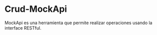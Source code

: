 # Crud-MockApi
MockApi es una herramienta que permite realizar operaciones usando la interface RESTful.

